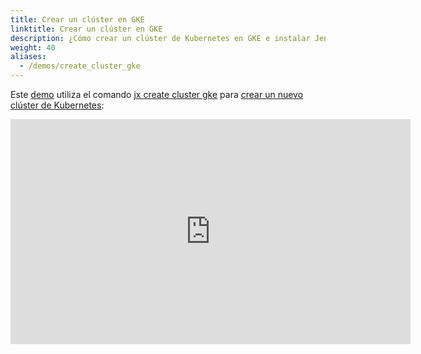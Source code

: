 ```yaml
---
title: Crear un clúster en GKE
linktitle: Crear un clúster en GKE
description: ¿Cómo crear un clúster de Kubernetes en GKE e instalar Jenkins X?
weight: 40
aliases:
  - /demos/create_cluster_gke
---
```


Este [demo](https://www.youtube.com/watch?v=r8-J9Qg-p9U) utiliza el comando [jx create cluster gke](/commands/jx_create_cluster_gke) para [crear un nuevo clúster de Kubernetes](/docs/getting-started/setup/create-cluster/):

<iframe width="640" height="360" src="https://www.youtube.com/embed/r8-J9Qg-p9U" frameborder="0" allow="autoplay; encrypted-media" allowfullscreen></iframe>